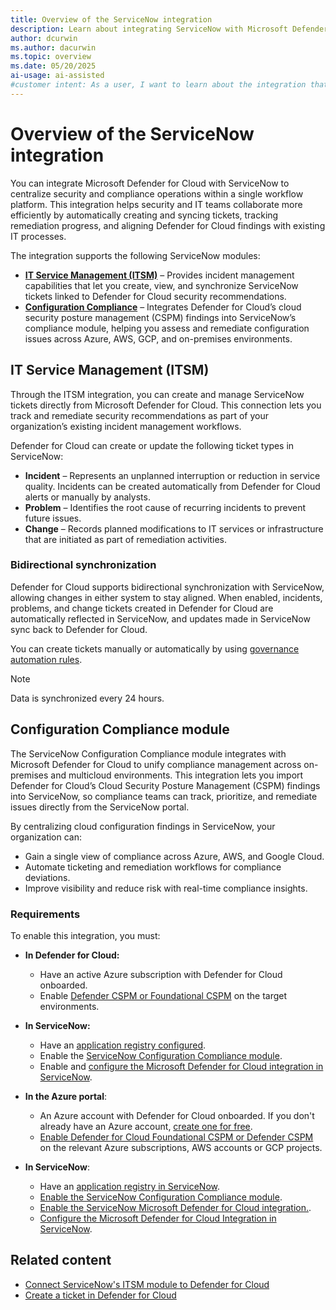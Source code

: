 ```yaml
---
title: Overview of the ServiceNow integration
description: Learn about integrating ServiceNow with Microsoft Defender for Cloud to protect Azure, hybrid, and multicloud machines.
author: dcurwin
ms.author: dacurwin
ms.topic: overview
ms.date: 05/20/2025
ai-usage: ai-assisted
#customer intent: As a user, I want to learn about the integration that exists between ServiceNow and Microsoft Defender for Cloud so that I can protect my Azure, hybrid, and multicloud machines.
---
```


# Overview of the ServiceNow integration

You can integrate Microsoft Defender for Cloud with ServiceNow to centralize security and compliance operations within a single workflow platform. This integration helps security and IT teams collaborate more efficiently by automatically creating and syncing tickets, tracking remediation progress, and aligning Defender for Cloud findings with existing IT processes.

The integration supports the following ServiceNow modules:

- **[IT Service Management (ITSM)](#it-service-management-itsm)** – Provides incident management capabilities that let you create, view, and synchronize ServiceNow tickets linked to Defender for Cloud security recommendations.  
- **[Configuration Compliance](#configuration-compliance-module)** – Integrates Defender for Cloud’s cloud security posture management (CSPM) findings into ServiceNow’s compliance module, helping you assess and remediate configuration issues across Azure, AWS, GCP, and on-premises environments.

## IT Service Management (ITSM)

Through the ITSM integration, you can create and manage ServiceNow tickets directly from Microsoft Defender for Cloud. This connection lets you track and remediate security recommendations as part of your organization’s existing incident management workflows.

Defender for Cloud can create or update the following ticket types in ServiceNow:

- **Incident** – Represents an unplanned interruption or reduction in service quality. Incidents can be created automatically from Defender for Cloud alerts or manually by analysts.  
- **Problem** – Identifies the root cause of recurring incidents to prevent future issues.  
- **Change** – Records planned modifications to IT services or infrastructure that are initiated as part of remediation activities.

### Bidirectional synchronization

Defender for Cloud supports bidirectional synchronization with ServiceNow, allowing changes in either system to stay aligned. When enabled, incidents, problems, and change tickets created in Defender for Cloud are automatically reflected in ServiceNow, and updates made in ServiceNow sync back to Defender for Cloud.

You can create tickets manually or automatically by using [governance automation rules](governance-automation.md).

> [!NOTE]
> Data is synchronized every 24 hours.

## Configuration Compliance module

The ServiceNow Configuration Compliance module integrates with Microsoft Defender for Cloud to unify compliance management across on-premises and multicloud environments. This integration lets you import Defender for Cloud’s Cloud Security Posture Management (CSPM) findings into ServiceNow, so compliance teams can track, prioritize, and remediate issues directly from the ServiceNow portal.

By centralizing cloud configuration findings in ServiceNow, your organization can:
- Gain a single view of compliance across Azure, AWS, and Google Cloud.
- Automate ticketing and remediation workflows for compliance deviations.
- Improve visibility and reduce risk with real-time compliance insights.

### Requirements

To enable this integration, you must:

- **In Defender for Cloud:**
  - Have an active Azure subscription with Defender for Cloud onboarded.
  - Enable [Defender CSPM or Foundational CSPM](tutorial-enable-cspm-plan.md) on the target environments.

- **In ServiceNow:**
  - Have an [application registry configured](https://www.opslogix.com/knowledgebase/servicenow/kb-create-a-servicenow-api-key-and-secret-for-the-scom-servicenow-incident-connector).
  - Enable the [ServiceNow Configuration Compliance module](https://store.servicenow.com/sn_appstore_store.do#!/store/application/29691e1f0212471dad08668c1e39932b/14.12.4).
  - Enable and [configure the Microsoft Defender for Cloud integration in ServiceNow](https://docs.servicenow.com/bundle/washingtondc-security-management/page/product/secops-integration-vr/azure-security-center/task/cc_asc_install_configure.html).

- **In the Azure portal**:
  - An Azure account with Defender for Cloud onboarded. If you don't already have an Azure account, [create one for free](https://azure.microsoft.com/free/?WT.mc_id=A261C142F).
  - [Enable Defender for Cloud Foundational CSPM or Defender CSPM](tutorial-enable-cspm-plan.md) on the relevant Azure subscriptions, AWS accounts or GCP projects.

- **In ServiceNow**:
  - Have an [application registry in ServiceNow](https://www.opslogix.com/knowledgebase/servicenow/kb-create-a-servicenow-api-key-and-secret-for-the-scom-servicenow-incident-connector).
  - [Enable the ServiceNow Configuration Compliance module](https://store.servicenow.com/sn_appstore_store.do#!/store/application/29691e1f0212471dad08668c1e39932b/14.12.4?referer=%2Fstore%2Fsearch%3Flistingtype%3Dallintegrations%25253Bancillary_app%25253Bcertified_apps%25253Bcontent%25253Bindustry_solution%25253Boem%25253Butility%25253Btemplate%25253Bgenerative_ai%25253Bsnow_solution%26q%3DConfiguration%2520Compliance&sl=sh).
  - [Enable the ServiceNow Microsoft Defender for Cloud integration.](https://docs.servicenow.com/bundle/washingtondc-security-management/page/product/secops-integration-vr/azure-security-center/concept/cc_asc_overview.html).
  - [Configure the Microsoft Defender for Cloud Integration in ServiceNow](https://docs.servicenow.com/bundle/washingtondc-security-management/page/product/secops-integration-vr/azure-security-center/task/cc_asc_install_configure.html).

## Related content

- [Connect ServiceNow's ITSM module to Defender for Cloud](connect-servicenow.md)
- [Create a ticket in Defender for Cloud](create-ticket-servicenow.md)

